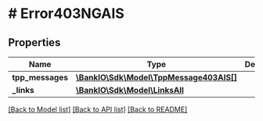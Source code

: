 # # Error403NGAIS

## Properties

Name | Type | Description | Notes
------------ | ------------- | ------------- | -------------
**tpp_messages** | [**\BankIO\Sdk\Model\TppMessage403AIS[]**](TppMessage403AIS.md) |  | [optional] 
**_links** | [**\BankIO\Sdk\Model\LinksAll**](LinksAll.md) |  | [optional] 

[[Back to Model list]](../../README.md#documentation-for-models) [[Back to API list]](../../README.md#documentation-for-api-endpoints) [[Back to README]](../../README.md)


